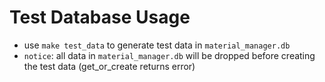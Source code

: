 # Test Database Usage

- use `make test_data` to generate test data in `material_manager.db`
- `notice`: all data in `material_manager.db` will be dropped before creating the test data (get_or_create returns error)
